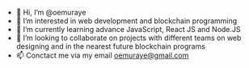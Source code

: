 - 👋 Hi, I’m @oemuraye
- 👀 I’m interested in web development and blockchain programming
- 🌱 I’m currently learning advance JavaScript, React JS and Node.JS
- 💞️ I’m looking to collaborate on projects with different teams on web designing and in the nearest future blockchain programs
- 📫 Conctact me via my email oemuraye@gmail.com

<!---
oemuraye/oemuraye is a ✨ special ✨ repository because its `README.md` (this file) appears on your GitHub profile.
You can click the Preview link to take a look at your changes.
--->
